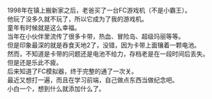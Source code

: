 ﻿1998年在镇上搬新家之后，老爸买了一台FC游戏机（不是小霸王）。<br/>
他玩了没多久就不玩了，所以它成为了我的游戏机。<br/>
童年有时候就是这么幸福。<br/>
当年在小伙伴里流传了很多卡带，热血、冒险岛、超级玛丽等等。<br/>
但是印象最深的就是吞食天地2了，没错，因为卡带上面镶着一颗电池。<br/>
然而，不知道是卡带的问题还是电池不给力，存档老是在一段时间后丢失。<br/>
但是还是乐此不疲。<br/>
后来知道了FC模拟器，终于完整的通了一次关。<br/>
最近又想打一遍，而且在学习前端，自己做点东西当做纪念吧。<br/>
小白一个，想到什么就添加什么了。<br/>
